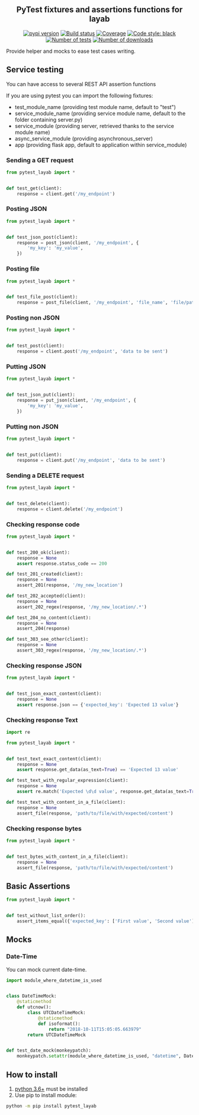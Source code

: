 <h2 align="center">PyTest fixtures and assertions functions for layab</h2>

<p align="center">
<a href="https://pypi.org/project/pytest-layab/"><img alt="pypi version" src="https://img.shields.io/pypi/v/pytest-layab"></a>
<a href="https://travis-ci.org/Colin-b/pytest_layab"><img alt="Build status" src="https://api.travis-ci.org/Colin-b/pytest_layab.svg?branch=develop"></a>
<a href="https://travis-ci.org/Colin-b/pytest_layab"><img alt="Coverage" src="https://img.shields.io/badge/coverage-100%25-brightgreen"></a>
<a href="https://github.com/psf/black"><img alt="Code style: black" src="https://img.shields.io/badge/code%20style-black-000000.svg"></a>
<a href="https://travis-ci.org/Colin-b/pytest_layab"><img alt="Number of tests" src="https://img.shields.io/badge/tests-18 passed-blue"></a>
<a href="https://pypi.org/project/pytest-layab/"><img alt="Number of downloads" src="https://img.shields.io/pypi/dm/pytest-layab"></a>
</p>

Provide helper and mocks to ease test cases writing.

## Service testing

You can have access to several REST API assertion functions

If you are using pytest you can import the following fixtures:
 * test_module_name (providing test module name, default to "test")
 * service_module_name (providing service module name, default to the folder containing server.py)
 * service_module (providing server, retrieved thanks to the service module name)
 * async_service_module (providing asynchronous_server)
 * app (providing flask app, default to application within service_module)

### Sending a GET request

```python
from pytest_layab import *


def test_get(client):
    response = client.get('/my_endpoint')
```

### Posting JSON

```python
from pytest_layab import *


def test_json_post(client):
    response = post_json(client, '/my_endpoint', {
        'my_key': 'my_value',
    })
```

### Posting file

```python
from pytest_layab import *


def test_file_post(client):
    response = post_file(client, '/my_endpoint', 'file_name', 'file/path')
```

### Posting non JSON

```python
from pytest_layab import *


def test_post(client):
    response = client.post('/my_endpoint', 'data to be sent')
```

### Putting JSON

```python
from pytest_layab import *


def test_json_put(client):
    response = put_json(client, '/my_endpoint', {
        'my_key': 'my_value',
    })
```

### Putting non JSON

```python
from pytest_layab import *


def test_put(client):
    response = client.put('/my_endpoint', 'data to be sent')
```

### Sending a DELETE request

```python
from pytest_layab import *


def test_delete(client):
    response = client.delete('/my_endpoint')
```

### Checking response code

```python
from pytest_layab import *


def test_200_ok(client):
    response = None
    assert response.status_code == 200

def test_201_created(client):
    response = None
    assert_201(response, '/my_new_location')

def test_202_accepted(client):
    response = None
    assert_202_regex(response, '/my_new_location/.*')

def test_204_no_content(client):
    response = None
    assert_204(response)

def test_303_see_other(client):
    response = None
    assert_303_regex(response, '/my_new_location/.*')
```

### Checking response JSON

```python
from pytest_layab import *


def test_json_exact_content(client):
    response = None
    assert response.json == {'expected_key': 'Expected 13 value'}
```

### Checking response Text

```python
import re

from pytest_layab import *


def test_text_exact_content(client):
    response = None
    assert response.get_data(as_text=True) == 'Expected 13 value'

def test_text_with_regular_expression(client):
    response = None
    assert re.match('Expected \d\d value', response.get_data(as_text=True))

def test_text_with_content_in_a_file(client):
    response = None
    assert_file(response, 'path/to/file/with/expected/content')
```

### Checking response bytes

```python
from pytest_layab import *


def test_bytes_with_content_in_a_file(client):
    response = None
    assert_file(response, 'path/to/file/with/expected/content')
```

## Basic Assertions

```python
from pytest_layab import *


def test_without_list_order():
    assert_items_equal({'expected_key': ['First value', 'Second value']}, {'expected_key': ['Second value', 'First value']})
```

## Mocks

### Date-Time

You can mock current date-time.

```python
import module_where_datetime_is_used


class DateTimeMock:
    @staticmethod
    def utcnow():
        class UTCDateTimeMock:
            @staticmethod
            def isoformat():
                return "2018-10-11T15:05:05.663979"
        return UTCDateTimeMock


def test_date_mock(monkeypatch):
    monkeypatch.setattr(module_where_datetime_is_used, "datetime", DateTimeMock)
```

## How to install
1. [python 3.6+](https://www.python.org/downloads/) must be installed
2. Use pip to install module:
```sh
python -m pip install pytest_layab
```
